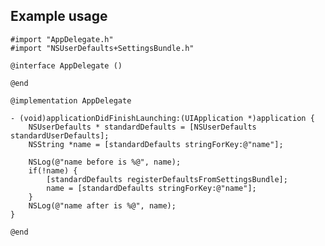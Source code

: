 ## Example usage  
    #import "AppDelegate.h"
    #import "NSUserDefaults+SettingsBundle.h"

    @interface AppDelegate ()

    @end

    @implementation AppDelegate

    - (void)applicationDidFinishLaunching:(UIApplication *)application {
        NSUserDefaults * standardDefaults = [NSUserDefaults standardUserDefaults];
        NSString *name = [standardDefaults stringForKey:@"name"];
    
        NSLog(@"name before is %@", name);
        if(!name) {
            [standardDefaults registerDefaultsFromSettingsBundle];
            name = [standardDefaults stringForKey:@"name"];
        }
        NSLog(@"name after is %@", name);
    }

    @end